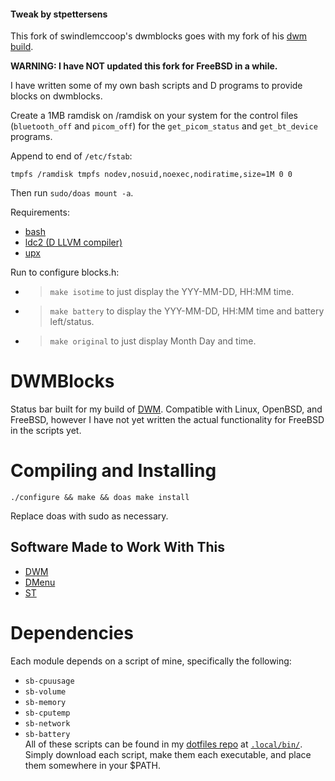 #### Tweak by stpettersens
This fork of swindlemccoop's dwmblocks goes with my fork of his [dwm build](https://github.com/stpettersens/dwm).

**WARNING: I have NOT updated this fork for FreeBSD in a while.**

I have written some of my own bash scripts and D programs to provide
blocks on dwmblocks.

Create a 1MB ramdisk on /ramdisk on your system for the control files
(`bluetooth_off` and `picom_off`) for the `get_picom_status` and
`get_bt_device` programs.

Append to end of `/etc/fstab`:
```
tmpfs /ramdisk tmpfs nodev,nosuid,noexec,nodiratime,size=1M 0 0
```

Then run `sudo/doas mount -a`.

Requirements:
* [bash](http://en.wikipedia.org/wiki/Bash_(Unix_shell))
* [ldc2 (D LLVM compiler)](https://github.com/ldc-developers/ldc#installation)
* [upx](https://github.com/upx/upx)

Run to configure blocks.h:
* > `make isotime` to just display the YYY-MM-DD, HH:MM time.
* > `make battery` to display the YYY-MM-DD, HH:MM time and battery left/status.
* > `make original` to just display Month Day and time.

# DWMBlocks
Status bar built for my build of [DWM](/swindlesmccoop/dwm). Compatible with Linux, OpenBSD, and FreeBSD, however I have not yet written the actual functionality for FreeBSD in the scripts yet.

# Compiling and Installing
```
./configure && make && doas make install
```
Replace doas with sudo as necessary.

## Software Made to Work With This
- [DWM](https://github.com/swindlesmccoop/dwm)
- [DMenu](https://github.com/swindlesmccoop/dmenu)
- [ST](https://github.com/swindlesmccoop/st)

# Dependencies
Each module depends on a script of mine, specifically the following:
- `sb-cpuusage`
- `sb-volume`
- `sb-memory`
- `sb-cputemp`
- `sb-network`
- `sb-battery`\
All of these scripts can be found in my [dotfiles repo](https://github.com/swindlesmccoop/not-just-dotfiles) at [`.local/bin/`](https://github.com/swindlesmccoop/not-just-dotfiles/tree/master/.local/bin). Simply download each script, make them each executable, and place them somewhere in your $PATH.
